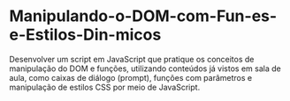 # Manipulando-o-DOM-com-Fun-es-e-Estilos-Din-micos
Desenvolver um script em JavaScript que pratique os conceitos de manipulação do DOM e funções, utilizando conteúdos já vistos em sala de aula, como caixas de diálogo (prompt), funções com parâmetros e manipulação de estilos CSS por meio de JavaScript.
